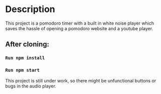 # Description

This project is a pomodoro timer with a built in white noise player which saves the hassle of opening a pomodoro website and a youtube player.

## After cloning:

### `Run npm install`

### `Run npm start`

This project is still under work, so there might be unfunctional buttons or bugs in the audio player.
